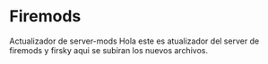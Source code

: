 # Firemods
Actualizador de server-mods
Hola este es atualizador del server de firemods y firsky aqui se subiran los nuevos archivos.
